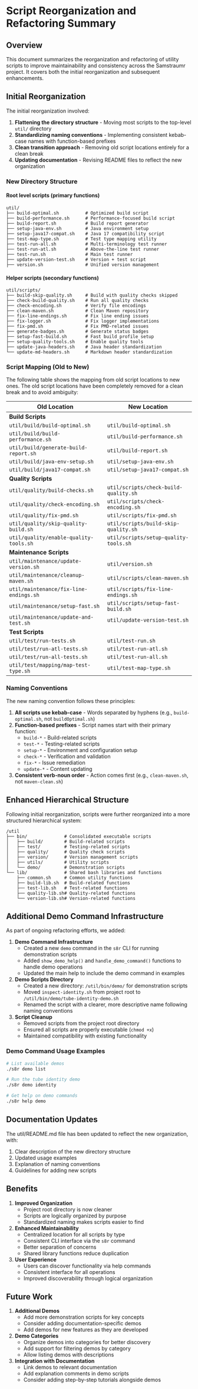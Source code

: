 <!-- 
Copyright (c) 2025 [Eric C. Mumford (@heymumford)](https://github.com/heymumford), Gemini Deep Research, Claude 3.7.
-->

# Script Reorganization and Refactoring Summary

## Overview

This document summarizes the reorganization and refactoring of utility scripts to improve maintainability and consistency across the Samstraumr project. It covers both the initial reorganization and subsequent enhancements.

## Initial Reorganization

The initial reorganization involved:

1. **Flattening the directory structure** - Moving most scripts to the top-level `util/` directory
2. **Standardizing naming conventions** - Implementing consistent kebab-case names with function-based prefixes
3. **Clean transition approach** - Removing old script locations entirely for a clean break
4. **Updating documentation** - Revising README files to reflect the new organization

### New Directory Structure

#### Root level scripts (primary functions)

```
util/
├── build-optimal.sh          # Optimized build script
├── build-performance.sh      # Performance-focused build script
├── build-report.sh           # Build report generator
├── setup-java-env.sh         # Java environment setup
├── setup-java17-compat.sh    # Java 17 compatibility script
├── test-map-type.sh          # Test type mapping utility
├── test-run-all.sh           # Multi-terminology test runner
├── test-run-atl.sh           # Above-the-line test runner
├── test-run.sh               # Main test runner
├── update-version-test.sh    # Version + test script
├── version.sh                # Unified version management
```

#### Helper scripts (secondary functions)

```
util/scripts/
├── build-skip-quality.sh     # Build with quality checks skipped
├── check-build-quality.sh    # Run all quality checks
├── check-encoding.sh         # Verify file encodings
├── clean-maven.sh            # Clean Maven repository
├── fix-line-endings.sh       # Fix line ending issues
├── fix-logger.sh             # Fix logger implementations
├── fix-pmd.sh                # Fix PMD-related issues
├── generate-badges.sh        # Generate status badges
├── setup-fast-build.sh       # Fast build profile setup
├── setup-quality-tools.sh    # Enable quality tools
├── update-java-headers.sh    # Java header standardization
└── update-md-headers.sh      # Markdown header standardization
```

### Script Mapping (Old to New)

The following table shows the mapping from old script locations to new ones. The old script locations have been completely removed for a clean break and to avoid ambiguity:

|              Old Location              |             New Location              |
|----------------------------------------|---------------------------------------|
| **Build Scripts**                      |                                       |
| `util/build/build-optimal.sh`          | `util/build-optimal.sh`               |
| `util/build/build-performance.sh`      | `util/build-performance.sh`           |
| `util/build/generate-build-report.sh`  | `util/build-report.sh`                |
| `util/build/java-env-setup.sh`         | `util/setup-java-env.sh`              |
| `util/build/java17-compat.sh`          | `util/setup-java17-compat.sh`         |
| **Quality Scripts**                    |                                       |
| `util/quality/build-checks.sh`         | `util/scripts/check-build-quality.sh` |
| `util/quality/check-encoding.sh`       | `util/scripts/check-encoding.sh`      |
| `util/quality/fix-pmd.sh`              | `util/scripts/fix-pmd.sh`             |
| `util/quality/skip-quality-build.sh`   | `util/scripts/build-skip-quality.sh`  |
| `util/quality/enable-quality-tools.sh` | `util/scripts/setup-quality-tools.sh` |
| **Maintenance Scripts**                |                                       |
| `util/maintenance/update-version.sh`   | `util/version.sh`                     |
| `util/maintenance/cleanup-maven.sh`    | `util/scripts/clean-maven.sh`         |
| `util/maintenance/fix-line-endings.sh` | `util/scripts/fix-line-endings.sh`    |
| `util/maintenance/setup-fast.sh`       | `util/scripts/setup-fast-build.sh`    |
| `util/maintenance/update-and-test.sh`  | `util/update-version-test.sh`         |
| **Test Scripts**                       |                                       |
| `util/test/run-tests.sh`               | `util/test-run.sh`                    |
| `util/test/run-atl-tests.sh`           | `util/test-run-atl.sh`                |
| `util/test/run-all-tests.sh`           | `util/test-run-all.sh`                |
| `util/test/mapping/map-test-type.sh`   | `util/test-map-type.sh`               |

### Naming Conventions

The new naming convention follows these principles:

1. **All scripts use kebab-case** - Words separated by hyphens (e.g., `build-optimal.sh`, not `buildOptimal.sh`)
2. **Function-based prefixes** - Script names start with their primary function:
   - `build-*` - Build-related scripts
   - `test-*` - Testing-related scripts
   - `setup-*` - Environment and configuration setup
   - `check-*` - Verification and validation
   - `fix-*` - Issue remediation
   - `update-*` - Content updating
3. **Consistent verb-noun order** - Action comes first (e.g., `clean-maven.sh`, not `maven-clean.sh`)

## Enhanced Hierarchical Structure

Following initial reorganization, scripts were further reorganized into a more structured hierarchical system:

```
/util
├── bin/              # Consolidated executable scripts
│   ├── build/        # Build-related scripts
│   ├── test/         # Testing-related scripts
│   ├── quality/      # Quality check scripts
│   ├── version/      # Version management scripts
│   ├── utils/        # Utility scripts
│   └── demo/         # Demonstration scripts
└── lib/              # Shared bash libraries and functions
    ├── common.sh     # Common utility functions
    ├── build-lib.sh  # Build-related functions
    ├── test-lib.sh   # Test-related functions
    ├── quality-lib.sh# Quality-related functions
    └── version-lib.sh# Version-related functions
```

## Additional Demo Command Infrastructure

As part of ongoing refactoring efforts, we added:

1. **Demo Command Infrastructure**
   - Created a new `demo` command in the `s8r` CLI for running demonstration scripts
   - Added `show_demo_help()` and `handle_demo_command()` functions to handle demo operations
   - Updated the main help to include the demo command in examples
2. **Demo Scripts Directory**
   - Created a new directory: `/util/bin/demo/` for demonstration scripts
   - Moved `inspect-identity.sh` from project root to `/util/bin/demo/tube-identity-demo.sh`
   - Renamed the script with a clearer, more descriptive name following naming conventions
3. **Script Cleanup**
   - Removed scripts from the project root directory
   - Ensured all scripts are properly executable (`chmod +x`)
   - Maintained compatibility with existing functionality

### Demo Command Usage Examples

```bash
# List available demos
./s8r demo list

# Run the tube identity demo
./s8r demo identity

# Get help on demo commands
./s8r help demo
```

## Documentation Updates

The util/README.md file has been updated to reflect the new organization, with:

1. Clear description of the new directory structure
2. Updated usage examples
3. Explanation of naming conventions
4. Guidelines for adding new scripts

## Benefits

1. **Improved Organization**
   - Project root directory is now cleaner
   - Scripts are logically organized by purpose
   - Standardized naming makes scripts easier to find
2. **Enhanced Maintainability**
   - Centralized location for all scripts by type
   - Consistent CLI interface via the `s8r` command
   - Better separation of concerns
   - Shared library functions reduce duplication
3. **User Experience**
   - Users can discover functionality via help commands
   - Consistent interface for all operations
   - Improved discoverability through logical organization

## Future Work

1. **Additional Demos**
   - Add more demonstration scripts for key concepts
   - Consider adding documentation-specific demos
   - Add demos for new features as they are developed
2. **Demo Categories**
   - Organize demos into categories for better discovery
   - Add support for filtering demos by category
   - Allow listing demos with descriptions
3. **Integration with Documentation**
   - Link demos to relevant documentation
   - Add explanation comments in demo scripts
   - Consider adding step-by-step tutorials alongside demos
